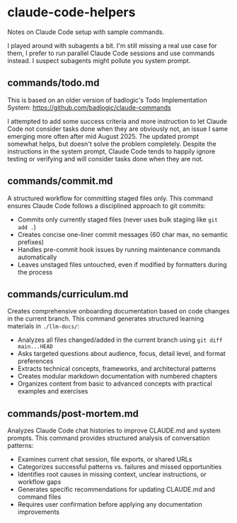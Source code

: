 # claude-code-helpers

Notes on Claude Code setup with sample commands.

I played around with subagents a bit. I'm still missing a real use case for them, I prefer to run parallel Claude Code sessions and use commands instead. I suspect subagents might pollute you system prompt.

## commands/todo.md

This is based on an older version of badlogic's Todo Implementation System: https://github.com/badlogic/claude-commands

I attempted to add some success criteria and more instruction to let Claude Code not consider tasks done when they are obviously not, an issue I same emerging more often after mid August 2025. The updated prompt somewhat helps, but doesn't solve the problem completely. Despite the instructions in the system prompt, Claude Code tends to happily ignore testing or verifying and will consider tasks done when they are not.

## commands/commit.md

A structured workflow for committing staged files only. This command ensures Claude Code follows a disciplined approach to git commits:

- Commits only currently staged files (never uses bulk staging like `git add .`)
- Creates concise one-liner commit messages (60 char max, no semantic prefixes)
- Handles pre-commit hook issues by running maintenance commands automatically
- Leaves unstaged files untouched, even if modified by formatters during the process

## commands/curriculum.md

Creates comprehensive onboarding documentation based on code changes in the current branch. This command generates structured learning materials in `./llm-docs/`:

- Analyzes all files changed/added in the current branch using `git diff main...HEAD`
- Asks targeted questions about audience, focus, detail level, and format preferences
- Extracts technical concepts, frameworks, and architectural patterns
- Creates modular markdown documentation with numbered chapters
- Organizes content from basic to advanced concepts with practical examples and exercises

## commands/post-mortem.md

Analyzes Claude Code chat histories to improve CLAUDE.md and system prompts. This command provides structured analysis of conversation patterns:

- Examines current chat session, file exports, or shared URLs
- Categorizes successful patterns vs. failures and missed opportunities
- Identifies root causes in missing context, unclear instructions, or workflow gaps
- Generates specific recommendations for updating CLAUDE.md and command files
- Requires user confirmation before applying any documentation improvements
